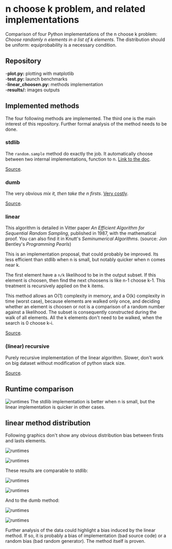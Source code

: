 # n choose k problem, and related implementations
Comparison of four Python implementations of the n choose k problem: *Choose randomly n elements in a list of k elements*.
The distribution should be uniform: equiprobability is a necessary condition.

## Repository
-**plot.py:** plotting with matplotlib  
-**test.py:** launch benchmarks  
-**linear_choosen.py:** methods implementation  
-**results/:** images outputs  

## Implemented methods
The four following methods are implemented. The third one is the main interest of this repository.
Further formal analysis of the method needs to be done.

### stdlib
The `random.sample` method do exactly the job. It automatically choose between two internal implementations,
function to n. [Link to the doc](https://hg.python.org/cpython/file/3.5/Lib/random.py#l280).

[Source](https://github.com/Aluriak/linear_choosens/blob/master/linear_choosens.py#L11).


### dumb
The very obvious *mix it, then take the n firsts*.
[Very costly](https://github.com/Aluriak/linear_choosens#runtime-comparison).

[Source](https://github.com/Aluriak/linear_choosens/blob/master/linear_choosens.py#L16).


### linear
This algorithm is detailed in Vitter paper *An Efficient Algorithm for Sequential Random Sampling*,
published in 1987, with the mathematical proof.
You can also find it in Knutt's *Seminumerical Algorithms*.
(source: Jon Bentley's *Programming Pearls*)

This is an implementation proposal, that could probably be improved.
Its less efficient than stdlib when n is small, but notably quicker when n comes near k.

The first element have a `n/k` likelihood to be in the output subset.
If this element is choosen, then find the next choosens is like n-1 choose k-1.
This treatment is recursively applied on the k items.

This method allows an O(1) complexity in memory, and a O(k) complexity in time (worst case),
because elements are walked only once, and deciding whether an element is choosen or not
is a comparison of a random number against a likelihood.
The subset is consequently constructed during the walk of all elements.
All the k elements don't need to be walked, when the search is 0 choose k-i.

[Source](https://github.com/Aluriak/linear_choosens/blob/master/linear_choosens.py#L31).


### (linear) recursive
Purely recursive implementation of the linear algorithm.
Slower, don't work on big dataset without modification of python stack size.

[Source](https://github.com/Aluriak/linear_choosens/blob/master/linear_choosens.py#L65).


## Runtime comparison
![runtimes](results/runtime_100.png)
The stdlib implementation is better when n is small, but the linear implementation
is quicker in other cases.


## linear method distribution
Following graphics don't show any obvious distribution bias between firsts and lasts elements.

![runtimes](./results/benchmark_l_100_1000_100.png)

![runtimes](./results/benchmark_l_900_1000_100.png)

These results are comparable to stdlib:

![runtimes](./results/benchmark_s_100_1000_100.png)

![runtimes](./results/benchmark_s_900_1000_100.png)

And to the dumb method:

![runtimes](./results/benchmark_d_100_1000_100.png)

![runtimes](./results/benchmark_d_900_1000_100.png)


Further analysis of the data could highlight a bias induced by the linear method.
If so, it is probably a bias of implementation (bad source code) or a random bias (bad random generator).
The method itself is proven.
